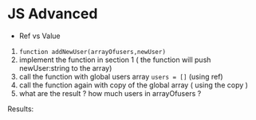 # JS Advanced 
- Ref vs Value
1. `function addNewUser(arrayOfusers,newUser)`
2. implement the function in section 1 ( the function will push newUser:string to the array)
3. call the function with global users array `users = []` (using ref)
4. call the function again with copy of the global array ( using the copy )
5. what are the result ? how much users in arrayOfusers ? 

Results:

<!-- users
(2) ['maiCohen-PC', 'Rafi-G']
userCopy
(3) ['maiCohen-PC', 'Rafi-G', 'Noy-B'] -->

